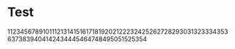 # Test

1123456789101112131415161718192021222324252627282930313233343536373839404142434445464748495051525354